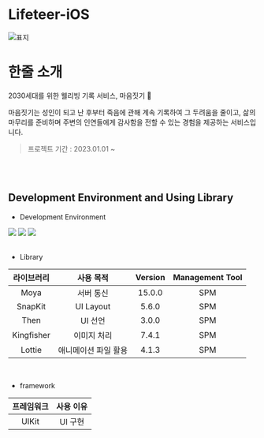 # Lifeteer-iOS
![표지](https://user-images.githubusercontent.com/79050615/224103507-0d8d1cb9-cd16-4a9a-af97-90d8a4999204.png)

# 한줄 소개
2030세대를 위한 웰리빙 기록 서비스, 마음짓기 🌿

마음짓기는 성인이 되고 난 후부터 죽음에 관해 계속 기록하여 그 두려움을 줄이고, 
삶의 마무리를 준비하며 주변의 인연들에게 감사함을 전할 수 있는 경험을 제공하는 서비스입니다.

> 프로젝트 기간 : 2023.01.01 ~ 

<br>

<br>

## Development Environment and Using Library
- Development Environment
<p align="left">
<img src ="https://img.shields.io/badge/Swift-5.7-orange?logo=swift">
<img src ="https://img.shields.io/badge/Xcode-14.0-blue?logo=xcode">
<img src ="https://img.shields.io/badge/iOS-14.0-green.svg">

<br>
<br>

- Library

라이브러리 | 사용 목적 | Version | Management Tool
:---------:|:----------:|:---------: |:---------:
 Moya | 서버 통신 | 15.0.0 | SPM
 SnapKit | UI Layout | 5.6.0 | SPM
 Then | UI 선언 | 3.0.0 | SPM
 Kingfisher | 이미지 처리 | 7.4.1| SPM
 Lottie  | 애니메이션 파일 활용 | 4.1.3 | SPM
 
 <br>

- framework

프레임워크 | 사용 이유 
:---------:|:----------:
 UIKit | UI 구현

<br>
